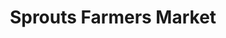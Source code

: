 ---
title: "Sprouts Farmers Market"
url: /grand-prairie/sprouts-farmers-market/
shop: Supermarkt
---